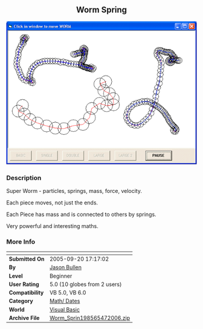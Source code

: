 ﻿<div align="center">

## Worm Spring

<img src="PIC200645521484872.gif">
</div>

### Description

Super Worm - particles, springs, mass, force, velocity.

Each piece moves, not just the ends.

Each Piece has mass and is connected to others by springs.

Very powerful and interesting maths.
 
### More Info
 


<span>             |<span>
---                |---
**Submitted On**   |2005-09-20 17:17:02
**By**             |[Jason Bullen](https://github.com/Planet-Source-Code/PSCIndex/blob/master/ByAuthor/jason-bullen.md)
**Level**          |Beginner
**User Rating**    |5.0 (10 globes from 2 users)
**Compatibility**  |VB 5\.0, VB 6\.0
**Category**       |[Math/ Dates](https://github.com/Planet-Source-Code/PSCIndex/blob/master/ByCategory/math-dates__1-37.md)
**World**          |[Visual Basic](https://github.com/Planet-Source-Code/PSCIndex/blob/master/ByWorld/visual-basic.md)
**Archive File**   |[Worm\_Sprin198565472006\.zip](https://github.com/Planet-Source-Code/jason-bullen-worm-spring__1-64927/archive/master.zip)








